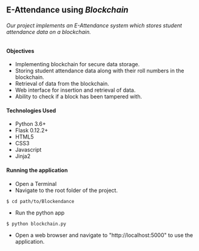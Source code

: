 ## E-Attendance using *Blockchain*
###### Our project implements an E-Attendance system which stores student attendance data on a blockchain.

#### Objectives
- Implementing blockchain for secure data storage.
- Storing student attendance data along with their roll numbers in the blockchain.
- Retrieval of data from the blockchain.
- Web interface for insertion and retrieval of data.
- Ability to check if a block has been tampered with.

#### Technologies Used
- Python 3.6+
- Flask 0.12.2+
- HTML5
- CSS3
- Javascript
- Jinja2

#### Running the application
- Open a Terminal
- Navigate to the root folder of the project.
```
$ cd path/to/Blockendance
```
- Run the python app
```
$ python blockchain.py
```
- Open a web browser and navigate to "http://localhost:5000" to use the application.
  
